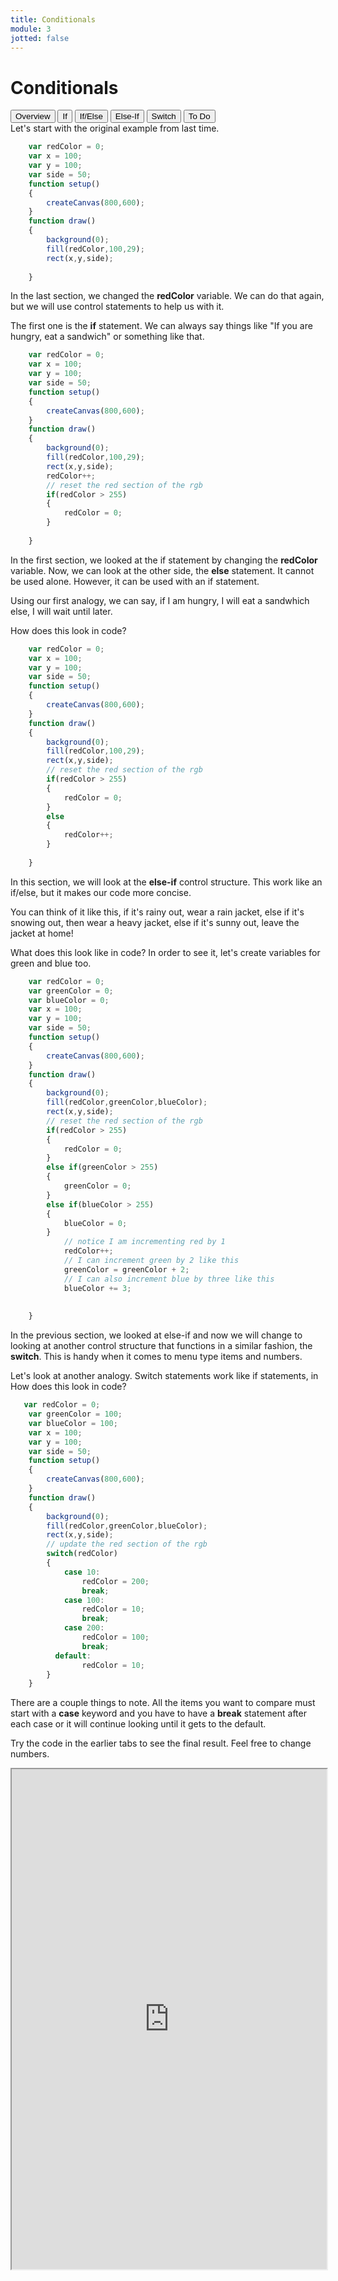 ```yaml
---
title: Conditionals
module: 3
jotted: false
---
```


# Conditionals

<div class="tab">
  <button class="tablinks active" onclick="openTab(event, 'Overview')">Overview</button>
  <button class="tablinks" onclick="openTab(event, 'if')">If</button>
  <button class="tablinks" onclick="openTab(event, 'ifelse')">If/Else</button>
  <button class="tablinks" onclick="openTab(event, 'elseif')">Else-If</button>
  <button class="tablinks" onclick="openTab(event, 'switch')">Switch</button>
  <button class="tablinks" onclick="openTab(event, 'ToDo')">To Do</button>
  
</div>

<div id="Overview" class="tabcontent" style="display:block"  >
<div class="tabhtml" markdown="1">
Let's start with the original example from last time.

```js
    var redColor = 0;
    var x = 100;
    var y = 100;
    var side = 50;
    function setup()
    {
        createCanvas(800,600);
    }
    function draw()
    {
        background(0);
        fill(redColor,100,29);
        rect(x,y,side);
   
    }

```
</div>
</div>
<div id="if" class="tabcontent" >
<div class="tabhtml" markdown="1">


In the last section, we changed the **redColor** variable.  We can do that again, but we will use control statements to help us with it.

The first one is the **if** statement.  We can always say things like "If you are hungry, eat a sandwich" or something like that.


```js
    var redColor = 0;
    var x = 100;
    var y = 100;
    var side = 50;
    function setup()
    {
        createCanvas(800,600);
    }
    function draw()
    {
        background(0);
        fill(redColor,100,29);
        rect(x,y,side);
        redColor++;
        // reset the red section of the rgb
        if(redColor > 255)
        {
            redColor = 0;
        }
   
    }

```
</div>
</div>

<div id="ifelse" class="tabcontent" >
<div class="tabhtml" markdown="1">

In the first section, we looked at the if statement by changing the **redColor** variable.  Now, we can look at the other side, the **else** statement.  It cannot be used alone. However, it can be used with an if statement.  

Using our first analogy, we can say, if I am hungry, I will eat a sandwhich else, I will wait until later.

How does this look in code?

```js
    var redColor = 0;
    var x = 100;
    var y = 100;
    var side = 50;
    function setup()
    {
        createCanvas(800,600);
    }
    function draw()
    {
        background(0);
        fill(redColor,100,29);
        rect(x,y,side);
        // reset the red section of the rgb
        if(redColor > 255)
        {
            redColor = 0;
        }
        else
        {
            redColor++;
        }
   
    }

```
</div>
</div>

<div id="elseif" class="tabcontent" >
<div class="tabhtml" markdown="1">

In this section, we will look at the **else-if** control structure.  This work like an if/else, but it makes our code more concise. 

You can think of it like this, if it's rainy out, wear a rain jacket, else if it's snowing out, then wear a heavy jacket, else if it's sunny out, leave the jacket at home!

What does this look like in code? In order to see it, let's create variables for green and blue too.

```js
    var redColor = 0;
    var greenColor = 0;
    var blueColor = 0;
    var x = 100;
    var y = 100;
    var side = 50;
    function setup()
    {
        createCanvas(800,600);
    }
    function draw()
    {
        background(0);
        fill(redColor,greenColor,blueColor);
        rect(x,y,side);
        // reset the red section of the rgb
        if(redColor > 255)
        {
            redColor = 0;
        }
        else if(greenColor > 255)
        {
            greenColor = 0;
        }
        else if(blueColor > 255)
        {
            blueColor = 0;
        }
            // notice I am incrementing red by 1
            redColor++;
            // I can increment green by 2 like this
            greenColor = greenColor + 2;
            // I can also increment blue by three like this
            blueColor += 3;
        
   
    }

```

</div>
</div>
<div id="switch" class="tabcontent" >
<div class="tabhtml" markdown="1">

In the previous section, we looked at else-if and now we will change to looking at another control structure that functions in a similar fashion, the **switch**.  This is handy when it comes to menu type items and numbers.

Let's look at another analogy.  Switch statements work like if statements, in 
How does this look in code?

```js
   var redColor = 0;
    var greenColor = 100;
    var blueColor = 100;
    var x = 100;
    var y = 100;
    var side = 50;
    function setup()
    {
        createCanvas(800,600);
    }
    function draw()
    {
        background(0);
        fill(redColor,greenColor,blueColor);
        rect(x,y,side);
        // update the red section of the rgb
        switch(redColor)
        {
            case 10:
                redColor = 200;
                break;
            case 100:
                redColor = 10;
                break;
            case 200:
                redColor = 100;
                break;
          default:
                redColor = 10;
        }
    }
```

There are a couple things to note.  All the items you want to compare must start with a **case** keyword and you have to have a **break** statement after each case or it will continue looking until it gets to the default.


</div>
</div>


<div id="ToDo" class="tabcontent" markdown="1">
<div class="tabhtml" markdown="1">

Try the code in the earlier tabs to see the final result. Feel free to change numbers.

<iframe src="https://editor.p5js.org/" width="100%" height="800px"></iframe>
</div>
</div>

